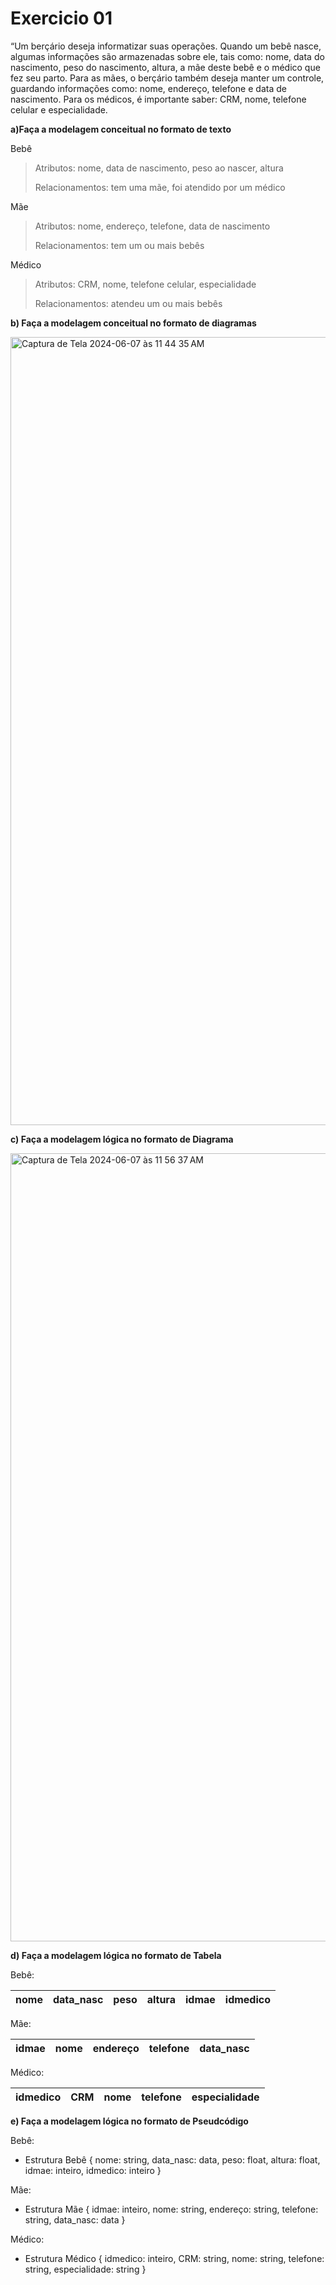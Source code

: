 # Exercicio 01

“Um berçário deseja informatizar suas operações. Quando um bebê nasce, algumas informações são armazenadas sobre ele, tais como: nome, data do nascimento, peso do nascimento, altura, a mãe deste bebê e o médico que fez seu parto. Para as mães, o berçário também deseja manter um controle, guardando informações como: nome, endereço, telefone e data de nascimento. Para os médicos, é importante saber: CRM, nome, telefone celular e especialidade.

**a)Faça a modelagem conceitual no formato de texto**

Bebê
>
>Atributos: nome, data de nascimento, peso ao nascer, altura
>
>Relacionamentos: tem uma mãe, foi atendido por um médico
>
Mãe
>
>Atributos: nome, endereço, telefone, data de nascimento
>
>Relacionamentos: tem um ou mais bebês
>

Médico
>
>Atributos: CRM, nome, telefone celular, especialidade
>
>Relacionamentos: atendeu um ou mais bebês
>

**b) Faça a modelagem conceitual no formato de diagramas**

<img width="1261" alt="Captura de Tela 2024-06-07 às 11 44 35 AM" src="https://github.com/paularcsarruda/FAP-2024.1/assets/122739036/dc61b3c2-c506-4cee-83ff-d329c17fa709">

**c) Faça a modelagem lógica no formato de Diagrama**

<img width="1261" alt="Captura de Tela 2024-06-07 às 11 56 37 AM" src="https://github.com/paularcsarruda/FAP-2024.1/assets/122739036/ae200242-0497-46b0-b240-54b6ea25e274">


**d) Faça a modelagem lógica no formato de Tabela**

Bebê:

| nome | data_nasc | peso    | altura | idmae  | idmedico  |
|------|-----------|---------|--------|--------|-----------|

Mãe:

| idmae  | nome | endereço | telefone | data_nasc |
|--------|------|----------|----------|-----------|

Médico:

| idmedico  | CRM | nome | telefone | especialidade |
|-----------|-----|------|----------|---------------|


**e) Faça a modelagem lógica no formato de Pseudcódigo**

Bebê:
- Estrutura Bebê {
    nome: string,
    data_nasc: data,
    peso: float,
    altura: float,
    idmae: inteiro,
    idmedico: inteiro
}

Mãe:
- Estrutura Mãe {
    idmae: inteiro,
    nome: string,
    endereço: string,
    telefone: string,
    data_nasc: data
}

Médico:
- Estrutura Médico {
    idmedico: inteiro,
    CRM: string,
    nome: string,
    telefone: string,
    especialidade: string
}
